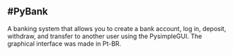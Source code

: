 #PyBank 
---
A banking system that allows you to create a bank account, log in, deposit, withdraw, and transfer to another user using the PysimpleGUI. 
The graphical interface was made in Pt-BR.